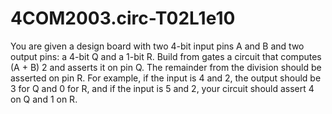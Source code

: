 # 4COM2003.circ-T02L1e10
You are given a design board with two 4-bit input pins A and B and
 two output pins: a 4-bit Q and a 1-bit R. Build from gates a circuit that
 computes (A + B) 2 and asserts it on pin Q. The remainder from the
 division should be asserted on pin R. For example, if the input is 4 and
 2, the output should be 3 for Q and 0 for R, and if the input is 5 and
 2, your circuit should assert 4 on Q and 1 on R.
